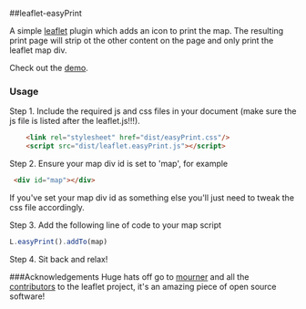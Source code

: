 ##leaflet-easyPrint


A simple [leaflet](http://www.leafletjs.com) plugin which adds an icon to print the map. The resulting print page will strip ot the other content on the page and only print the leaflet map div.

Check out the [demo](http://rowanwins.github.com/leaflet-easyPrint/).

### Usage
Step 1. Include the required js and css files in your document (make sure the js file is listed after the leaflet.js!!!).
```html
   	<link rel="stylesheet" href="dist/easyPrint.css"/>
   	<script src="dist/leaflet.easyPrint.js"></script>
```

Step 2. Ensure your map div id is set to 'map', for example
```html
 <div id="map"></div>
```
If you've set your map div id as something else you'll just need to tweak the css file accordingly.

Step 3. Add the following line of code to your map script

``` js
L.easyPrint().addTo(map)
```

Step 4. Sit back and relax!

###Acknowledgements
Huge hats off go to [mourner](https://github.com/mourner) and all the [contributors](https://github.com/Leaflet/Leaflet/graphs/contributors) to the leaflet project, it's an amazing piece of open source software!